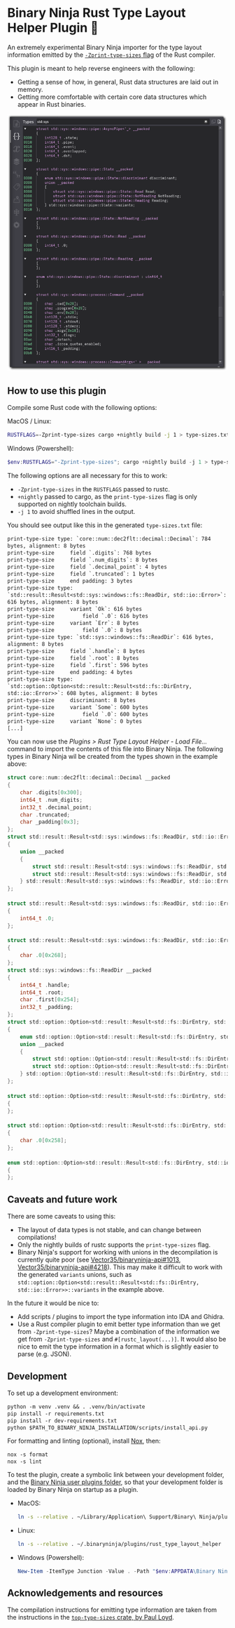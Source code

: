 # Binary Ninja Rust Type Layout Helper Plugin 🦀

An extremely experimental Binary Ninja importer for the type layout information emitted by the [`-Zprint-type-sizes` flag](https://nnethercote.github.io/perf-book/type-sizes.html) of the Rust compiler.

This plugin is meant to help reverse engineers with the following:
- Getting a sense of how, in general, Rust data structures are laid out in memory.
- Getting more comfortable with certain core data structures which appear in Rust binaries.

![A screenshot of Binary Ninja's Types view in the sidebar, showing the imported definitions and layouts of several Rust types from `std::sys::windows`.](images/std-sys-windows-types-border.png)

## How to use this plugin

Compile some Rust code with the following options:

MacOS / Linux:

```sh
RUSTFLAGS=-Zprint-type-sizes cargo +nightly build -j 1 > type-sizes.txt
```

Windows (Powershell):

```powershell
$env:RUSTFLAGS="-Zprint-type-sizes"; cargo +nightly build -j 1 > type-sizes.txt
```

The following options are all necessary for this to work:
- `-Zprint-type-sizes` in the `RUSTFLAGS` passed to rustc.
- `+nightly` passed to cargo, as the `print-type-sizes` flag is only supported on nightly toolchain builds.
- `-j 1` to avoid shuffled lines in the output.

You should see output like this in the generated `type-sizes.txt` file:

```
print-type-size type: `core::num::dec2flt::decimal::Decimal`: 784 bytes, alignment: 8 bytes
print-type-size     field `.digits`: 768 bytes
print-type-size     field `.num_digits`: 8 bytes
print-type-size     field `.decimal_point`: 4 bytes
print-type-size     field `.truncated`: 1 bytes
print-type-size     end padding: 3 bytes
print-type-size type: `std::result::Result<std::sys::windows::fs::ReadDir, std::io::Error>`: 616 bytes, alignment: 8 bytes
print-type-size     variant `Ok`: 616 bytes
print-type-size         field `.0`: 616 bytes
print-type-size     variant `Err`: 8 bytes
print-type-size         field `.0`: 8 bytes
print-type-size type: `std::sys::windows::fs::ReadDir`: 616 bytes, alignment: 8 bytes
print-type-size     field `.handle`: 8 bytes
print-type-size     field `.root`: 8 bytes
print-type-size     field `.first`: 596 bytes
print-type-size     end padding: 4 bytes
print-type-size type: `std::option::Option<std::result::Result<std::fs::DirEntry, std::io::Error>>`: 608 bytes, alignment: 8 bytes
print-type-size     discriminant: 8 bytes
print-type-size     variant `Some`: 600 bytes
print-type-size         field `.0`: 600 bytes
print-type-size     variant `None`: 0 bytes
[...]
```

You can now use the _Plugins > Rust Type Layout Helper - Load File..._ command to import the contents of this file into Binary Ninja. The following types in Binary Ninja wil be created from the types shown in the example above:

```c
struct core::num::dec2flt::decimal::Decimal __packed
{
    char .digits[0x300];
    int64_t .num_digits;
    int32_t .decimal_point;
    char .truncated;
    char _padding[0x3];
};
struct std::result::Result<std::sys::windows::fs::ReadDir, std::io::Error> __packed
{
    union __packed
    {
        struct std::result::Result<std::sys::windows::fs::ReadDir, std::io::Error>::Ok Ok;
        struct std::result::Result<std::sys::windows::fs::ReadDir, std::io::Error>::Err Err;
    } std::result::Result<std::sys::windows::fs::ReadDir, std::io::Error>::variants;
};

struct std::result::Result<std::sys::windows::fs::ReadDir, std::io::Error>::Err __packed
{
    int64_t .0;
};

struct std::result::Result<std::sys::windows::fs::ReadDir, std::io::Error>::Ok __packed
{
    char .0[0x268];
};
struct std::sys::windows::fs::ReadDir __packed
{
    int64_t .handle;
    int64_t .root;
    char .first[0x254];
    int32_t _padding;
};
struct std::option::Option<std::result::Result<std::fs::DirEntry, std::io::Error>> __packed
{
    enum std::option::Option<std::result::Result<std::fs::DirEntry, std::io::Error>>::discriminant discriminant;
    union __packed
    {
        struct std::option::Option<std::result::Result<std::fs::DirEntry, std::io::Error>>::Some Some;
        struct std::option::Option<std::result::Result<std::fs::DirEntry, std::io::Error>>::None None;
    } std::option::Option<std::result::Result<std::fs::DirEntry, std::io::Error>>::variants;
};

struct std::option::Option<std::result::Result<std::fs::DirEntry, std::io::Error>>::None __packed
{
};

struct std::option::Option<std::result::Result<std::fs::DirEntry, std::io::Error>>::Some __packed
{
    char .0[0x258];
};

enum std::option::Option<std::result::Result<std::fs::DirEntry, std::io::Error>>::discriminant : uint64_t
{
};
```

## Caveats and future work

There are some caveats to using this:
- The layout of data types is not stable, and can change between compilations!
- Only the nightly builds of rustc supports the `print-type-sizes` flag.
- Binary Ninja's support for working with unions in the decompilation is currently quite poor (see [Vector35/binaryninja-api#1013](https://github.com/Vector35/binaryninja-api/issues/1013), [Vector35/binaryninja-api#4218](https://github.com/Vector35/binaryninja-api/issues/4218)). This may make it difficult to work with the generated `variants` unions, such as `std::option::Option<std::result::Result<std::fs::DirEntry, std::io::Error>>::variants` in the example above.

In the future it would be nice to:
- Add scripts / plugins to import the type information into IDA and Ghidra.
- Use a Rust compiler plugin to emit better type information than we get from `-Zprint-type-sizes`? Maybe a combination of the information we get from `-Zprint-type-sizes` and `#[rustc_layout(...)]`. It would also be nice to emit the type information in a format which is slightly easier to parse (e.g. JSON).

## Development

To set up a development environment:

```
python -m venv .venv && . .venv/bin/activate
pip install -r requirements.txt
pip install -r dev-requirements.txt
python $PATH_TO_BINARY_NINJA_INSTALLATION/scripts/install_api.py
```

For formatting and linting (optional), install [Nox](https://nox.thea.codes/en/stable/tutorial.html), then:

```
nox -s format
nox -s lint
```

To test the plugin, create a symbolic link between your development folder, and the [Binary Ninja user plugins folder](https://docs.binary.ninja/guide/index.html#user-folder), so that your development folder is loaded by Binary Ninja on startup as a plugin.

- MacOS:

    ```sh
    ln -s --relative . ~/Library/Application\ Support/Binary\ Ninja/plugins/rust_type_layout_helper
    ```

- Linux:

    ```sh
    ln -s --relative . ~/.binaryninja/plugins/rust_type_layout_helper
    ```

- Windows (Powershell):
    ```powershell
    New-Item -ItemType Junction -Value . -Path "$env:APPDATA\Binary Ninja\plugins\rust_type_layout_helper"
    ```

## Acknowledgements and resources

The compilation instructions for emitting type information are taken from the instructions in the [`top-type-sizes` crate, by Paul Loyd](https://github.com/loyd/top-type-sizes).